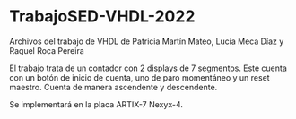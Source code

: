 # TrabajoSED-VHDL-2022
Archivos del trabajo de VHDL de Patricia Martín Mateo, Lucía Meca Díaz y Raquel Roca Pereira

El trabajo trata de un contador con 2 displays de 7 segmentos. Este cuenta con un botón de inicio de cuenta, uno de paro momentáneo y un reset maestro. Cuenta de manera ascendente y descendente. 

Se implementará en la placa ARTIX-7 Nexyx-4.

